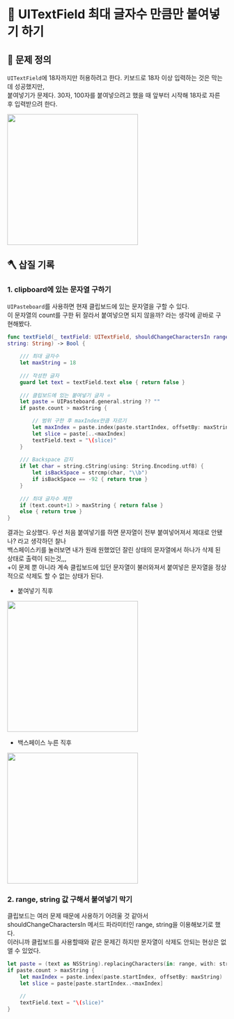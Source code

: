 # 🚧 UITextField 최대 글자수 만큼만 붙여넣기 하기

## 🤔 문제 정의

`UITextField`에 18자까지만 허용하려고 한다. 키보드로 18자 이상 입력하는 것은 막는데 성공했지만,   
붙여넣기가 문제다. 30자, 100자를 붙여넣으려고 했을 때 앞부터 시작해 18자로 자른 후 입력받으려 한다.

<img width="300" src="https://user-images.githubusercontent.com/113565086/232193197-aa6ad4e4-62bc-4708-aba3-1cc7dc862ef4.png">

<br>

## 🪓 삽질 기록

### 1. clipboard에 있는 문자열 구하기

`UIPasteboard`를 사용하면 현재 클립보드에 있는 문자열을 구할 수 있다.   
이 문자열의 count를 구한 뒤 잘라서 붙여넣으면 되지 않을까? 라는 생각에 곧바로 구현해봤다.

~~~swift
func textField(_ textField: UITextField, shouldChangeCharactersIn range: NSRange, replacemen
string: String) -> Bool {
    
    /// 최대 글자수
    let maxString = 18
    
    /// 작성한 글자
    guard let text = textField.text else { return false }
    
    /// 클립보드에 있는 붙여넣기 글자 ⭐️
    let paste = UIPasteboard.general.string ?? ""
    if paste.count > maxString {

        // 범위 구한 후 maxIndex만큼 자르기
        let maxIndex = paste.index(paste.startIndex, offsetBy: maxString)
        let slice = paste[..<maxIndex]
        textField.text = "\(slice)"
    }
    
    /// Backspace 감지
    if let char = string.cString(using: String.Encoding.utf8) {
        let isBackSpace = strcmp(char, "\\b")
        if isBackSpace == -92 { return true }
    }
    
    /// 최대 글자수 제한
    if (text.count+1) > maxString { return false }
    else { return true }
}
~~~

결과는 요상했다. 우선 처음 붙여넣기를 하면 문자열이 전부 붙여넣어져서 제대로 안됐나? 라고 생각하던 찰나   
백스페이스키를 눌러보면 내가 원래 원했었던 잘린 상태의 문자열에서 하나가 삭제 된 상태로 출력이 되는것,,,   
+이 문제 뿐 아니라 계속 클립보드에 있던 문자열이 불러와져서 붙여넣은 문자열을 정상적으로 삭제도 할 수 없는 상태가 된다.

- 붙여넣기 직후

<img width="300" src="https://user-images.githubusercontent.com/113565086/232193661-e7dbe68c-24de-41c3-a036-f4400ce4c4ca.png">

<br>

- 백스페이스 누른 직후

<img width="300" src="https://user-images.githubusercontent.com/113565086/232193770-83f58dff-3e19-4a17-a320-1d64883ef9c2.png">

<br>

### 2. range, string 값 구해서 붙여넣기 막기

클립보드는 여러 문제 때문에 사용하기 어려울 것 같아서 shouldChangeCharactersIn 메서드 파라미터인 range, string을 이용해보기로 했다.   
이러니까 클립보드를 사용할때와 같은 문제긴 하지만 문자열이 삭제도 안되는 현상은 없앨 수 있었다.

~~~swift
let paste = (text as NSString).replacingCharacters(in: range, with: string)
if paste.count > maxString {
    let maxIndex = paste.index(paste.startIndex, offsetBy: maxString)
    let slice = paste[paste.startIndex..<maxIndex]

    // 
    textField.text = "\(slice)"
}
~~~

<br>

